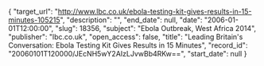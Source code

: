 {
  "target_url": "http://www.lbc.co.uk/ebola-testing-kit-gives-results-in-15-minutes-105215", 
  "description": "", 
  "end_date": null, 
  "date": "2006-01-01T12:00:00", 
  "slug": 18356, 
  "subject": "Ebola Outbreak, West Africa 2014", 
  "publisher": "lbc.co.uk", 
  "open_access": false, 
  "title": "Leading Britain's Conversation: Ebola Testing Kit Gives Results in 15 Minutes", 
  "record_id": "20060101T120000/JEcNH5wY2AIzLJvwBb4RKw==", 
  "start_date": null
}

